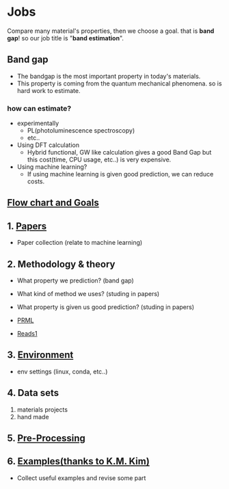 # Jobs
Compare many material's properties, then we choose a goal. that is **band gap**!
so our job title is "**band estimation**".

## Band gap
  - The bandgap is the most important property in today's materials.
  - This property is coming from the quantum mechanical phenomena. so is hard work to estimate.
### how can estimate?
  - experimentally
    - PL(photoluminescence spectroscopy)
    - etc..
  - Using DFT calculation
    - Hybrid functional, GW like calculation gives a good Band Gap but this cost(time, CPU usage, etc..) is very expensive.
  - Using machine learning?
    - If using machine learning is given good prediction, we can reduce costs.

## [Flow chart and Goals](https://github.com/2juhyeon/jobs/blob/main/PPT.md)

    
## 1. [Papers](https://github.com/2juhyeon/jobs/blob/main/papers.md)
  - Paper collection (relate to machine learning)

## 2. Methodology & theory
  - What property we prediction? (band gap)
  - What kind of method we uses? (studing in papers)
  - What property is given us good prediction? (studing in papers)

  - [PRML](https://www.microsoft.com/en-us/research/uploads/prod/2006/01/Bishop-Pattern-Recognition-and-Machine-Learning-2006.pdf)
  - [Reads1](http://events.kias.re.kr/h/physAI/)

## 3. [Environment](https://github.com/2juhyeon/jobs/blob/main/environment.md)
  - env settings (linux, conda, etc..)
  
## 4. Data sets
  1. materials projects
  2. hand made

## 5. [Pre-Processing](https://github.com/2juhyeon/jobs/tree/main/Pre-Processing)
## 6. [Examples(thanks to K.M. Kim)](https://github.com/2juhyeon/jobs/tree/main/Examples)
  - Collect useful examples and revise some part
